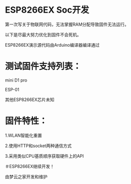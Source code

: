 # ESP8266EX Soc开发

第一次写关于物联网代码，无法掌握RAM分配导致固件无法运行。

以下是尽最大努力优化到固件不会死机。

ESP8266EX演示源代码由Arduino编译器编译通过


# 测试固件支持列表：

mini D1 pro

ESP-01

其他ESP8266EX芯片未知


# 固件特性：

1.WLAN智能化重置

2.使用HTTP和socket两种通信方式

3.采用类似CPU基质顺序获取硬件上的API

＃ESP8266EX继续开发！

由梦云之家开发和维护
